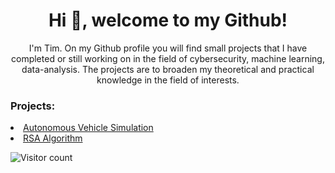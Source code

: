 <h1 align="center">Hi 👋, welcome to my Github!</h1>
<p align="center">I'm Tim. On my Github profile you will find small projects that I have completed or still working on in the field of cybersecurity, machine learning, data-analysis. The projects are to broaden my theoretical and practical knowledge in the field of interests.</p>

<h3>Projects:</h3>
<li><a href="https://github.com/TimMetselaar/Autonomous-Vehicle-Simulation">Autonomous Vehicle Simulation</a></li>
<li><a href="https://github.com/TimMetselaar/Basic-Encryption-Algorithms">RSA Algorithm</a></li>

![Visitor count](https://shields-io-visitor-counter.herokuapp.com/badge?page=TimMetselaar)
